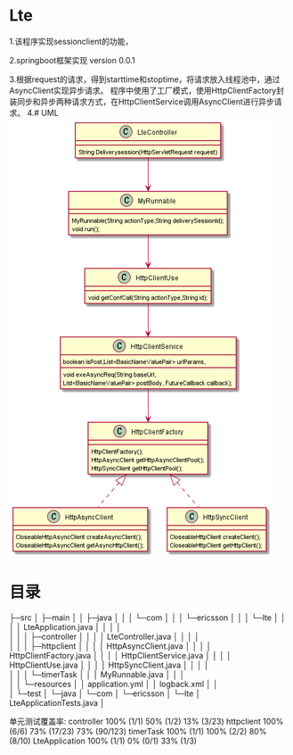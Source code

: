 # Lte
1.该程序实现sessionclient的功能，

2.springboot框架实现 version 0.0.1

3.根据request的请求，得到starttime和stoptime，将请求放入线程池中，通过AsyncClient实现异步请求。
  程序中使用了工厂模式，使用HttpClientFactory封装同步和异步两种请求方式，在HttpClientService调用AsyncClient进行异步请求。
4.# UML
![Image text](https://github.com/waxefcsd/Lte/blob/master/Lte.png)

# 目录

├─src
│  ├─main
│  │  ├─java
│  │  │  └─com
│  │  │      └─ericsson
│  │  │          └─lte
│  │  │              │  LteApplication.java
│  │  │              │  
│  │  │              ├─controller
│  │  │              │      LteController.java
│  │  │              │      
│  │  │              ├─httpclient
│  │  │              │      HttpAsyncClient.java
│  │  │              │      HttpClientFactory.java
│  │  │              │      HttpClientService.java
│  │  │              │      HttpClientUse.java
│  │  │              │      HttpSyncClient.java
│  │  │              │      
│  │  │              └─timerTask
│  │  │                      MyRunnable.java
│  │  │                      
│  │  └─resources
│  │          application.yml
│  │          logback.xml
│  │          
│  └─test
│      └─java
│          └─com
│              └─ericsson
│                  └─lte
│                          LteApplicationTests.java
│                          



单元测试覆盖率:
controller	100% (1/1)	50% (1/2)	13% (3/23)
httpclient	100% (6/6)	73% (17/23)	73% (90/123)
timerTask	100% (1/1)	100% (2/2)	80% (8/10)
LteApplication	100% (1/1)	0% (0/1)	33% (1/3)